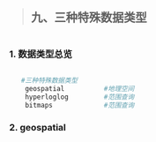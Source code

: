 >## 九、三种特殊数据类型

#
### 1. 数据类型总览
```bash

   #三种特殊数据类型
    geospatial          #地理空间
    hyperloglog         #范围查询
    bitmaps             #范围查询


```


### 2. geospatial
```bash


```